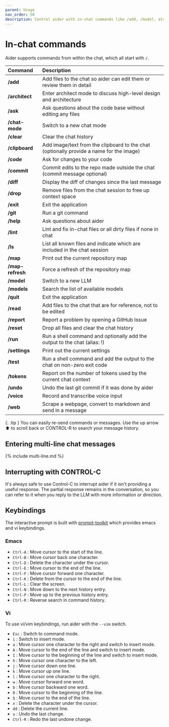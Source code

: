 ```yaml
---
parent: Usage
nav_order: 50
description: Control aider with in-chat commands like /add, /model, etc.
---
```

# In-chat commands

Aider supports commands from within the chat, which all start with `/`.

<!--[[[cog
from aider.commands import get_help_md
cog.out(get_help_md())
]]]-->

|Command|Description|
|:------|:----------|
| **/add** | Add files to the chat so aider can edit them or review them in detail |
| **/architect** | Enter architect mode to discuss high-level design and architecture |
| **/ask** | Ask questions about the code base without editing any files |
| **/chat-mode** | Switch to a new chat mode |
| **/clear** | Clear the chat history |
| **/clipboard** | Add image/text from the clipboard to the chat (optionally provide a name for the image) |
| **/code** | Ask for changes to your code |
| **/commit** | Commit edits to the repo made outside the chat (commit message optional) |
| **/diff** | Display the diff of changes since the last message |
| **/drop** | Remove files from the chat session to free up context space |
| **/exit** | Exit the application |
| **/git** | Run a git command |
| **/help** | Ask questions about aider |
| **/lint** | Lint and fix in-chat files or all dirty files if none in chat |
| **/ls** | List all known files and indicate which are included in the chat session |
| **/map** | Print out the current repository map |
| **/map-refresh** | Force a refresh of the repository map |
| **/model** | Switch to a new LLM |
| **/models** | Search the list of available models |
| **/quit** | Exit the application |
| **/read** | Add files to the chat that are for reference, not to be edited |
| **/report** | Report a problem by opening a GitHub Issue |
| **/reset** | Drop all files and clear the chat history |
| **/run** | Run a shell command and optionally add the output to the chat (alias: !) |
| **/settings** | Print out the current settings |
| **/test** | Run a shell command and add the output to the chat on non-zero exit code |
| **/tokens** | Report on the number of tokens used by the current chat context |
| **/undo** | Undo the last git commit if it was done by aider |
| **/voice** | Record and transcribe voice input |
| **/web** | Scrape a webpage, convert to markdown and send in a message |

<!--[[[end]]]-->

{: .tip }
You can easily re-send commands or messages.
Use the up arrow ⬆ to scroll back
or CONTROL-R to search your message history.

## Entering multi-line chat messages

{% include multi-line.md %}

## Interrupting with CONTROL-C

It's always safe to use Control-C to interrupt aider if it isn't providing a useful response. The partial response remains in the conversation, so you can refer to it when you reply to the LLM with more information or direction.

## Keybindings

The interactive prompt is built with [prompt-toolkit](https://github.com/prompt-toolkit/python-prompt-toolkit) which provides emacs and vi keybindings. 

### Emacs

- `Ctrl-A` : Move cursor to the start of the line.
- `Ctrl-B` : Move cursor back one character.
- `Ctrl-D` : Delete the character under the cursor.
- `Ctrl-E` : Move cursor to the end of the line.
- `Ctrl-F` : Move cursor forward one character.
- `Ctrl-K` : Delete from the cursor to the end of the line.
- `Ctrl-L` : Clear the screen.
- `Ctrl-N` : Move down to the next history entry.
- `Ctrl-P` : Move up to the previous history entry.
- `Ctrl-R` : Reverse search in command history.


### Vi

To use vi/vim keybindings, run aider with the `--vim` switch.

- `Esc` : Switch to command mode.
- `i` : Switch to insert mode.
- `a` : Move cursor one character to the right and switch to insert mode.
- `A` : Move cursor to the end of the line and switch to insert mode.
- `I` : Move cursor to the beginning of the line and switch to insert mode.
- `h` : Move cursor one character to the left.
- `j` : Move cursor down one line.
- `k` : Move cursor up one line.
- `l` : Move cursor one character to the right.
- `w` : Move cursor forward one word.
- `b` : Move cursor backward one word.
- `0` : Move cursor to the beginning of the line.
- `$` : Move cursor to the end of the line.
- `x` : Delete the character under the cursor.
- `dd` : Delete the current line.
- `u` : Undo the last change.
- `Ctrl-R` : Redo the last undone change.


